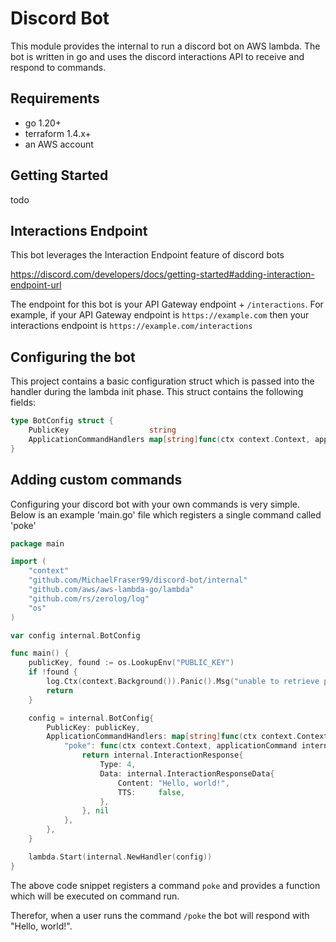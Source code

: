 # Discord Bot
This module provides the internal to run a discord bot on AWS lambda. The bot is written in go and uses the discord interactions API to receive and respond to commands.

## Requirements
- go 1.20+
- terraform 1.4.x+
- an AWS account

## Getting Started
todo

## Interactions Endpoint
This bot leverages the Interaction Endpoint feature of discord bots

https://discord.com/developers/docs/getting-started#adding-interaction-endpoint-url

The endpoint for this bot is your API Gateway endpoint + `/interactions`. For example, if your API Gateway endpoint is `https://example.com` then your interactions endpoint is `https://example.com/interactions`

## Configuring the bot
This project contains a basic configuration struct which is passed into the handler during the lambda init phase. This struct contains the following fields:
```go
type BotConfig struct {
	PublicKey                  string
	ApplicationCommandHandlers map[string]func(ctx context.Context, applicationCommand ApplicationCommand) (InteractionResponse, error)
}
```

## Adding custom commands
Configuring your discord bot with your own commands is very simple. Below is an example 'main.go' file which registers a single command called 'poke'
```go
package main

import (
	"context"
	"github.com/MichaelFraser99/discord-bot/internal"
	"github.com/aws/aws-lambda-go/lambda"
	"github.com/rs/zerolog/log"
	"os"
)

var config internal.BotConfig

func main() {
	publicKey, found := os.LookupEnv("PUBLIC_KEY")
	if !found {
		log.Ctx(context.Background()).Panic().Msg("unable to retrieve public key from environment")
		return
	}

	config = internal.BotConfig{
		PublicKey: publicKey,
		ApplicationCommandHandlers: map[string]func(ctx context.Context, applicationCommand internal.ApplicationCommand) (internal.InteractionResponse, error){
			"poke": func(ctx context.Context, applicationCommand internal.ApplicationCommand) (internal.InteractionResponse, error) {
				return internal.InteractionResponse{
					Type: 4,
					Data: internal.InteractionResponseData{
						Content: "Hello, world!",
						TTS:     false,
					},
				}, nil
			},
		},
	}

	lambda.Start(internal.NewHandler(config))
}

```
The above code snippet registers a command `poke` and provides a function which will be executed on command run.

Therefor, when a user runs the command `/poke` the bot will respond with "Hello, world!".
